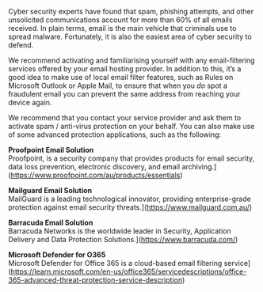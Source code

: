 Cyber security experts have found that spam, phishing attempts, and other unsolicited communications account for more than 60% of all emails received. In plain terms, email is the main vehicle that criminals use to spread malware. Fortunately, it is also the easiest area of cyber security to defend.

We recommend activating and familiarising yourself with any email-filtering services offered by your email hosting provider. In addition to this, it’s a good idea to make use of local email filter features, such as Rules on Microsoft Outlook or Apple Mail, to ensure that when you _do_ spot a fraudulent email you can prevent the same address from reaching your device again.

We recommend that you contact your service provider and ask them to activate spam / anti-virus protection on your behalf. You can also make use of some advanced protection applications, such as the following:

**Proofpoint Email Solution**  
Proofpoint, is a security company that provides products for email security, data loss prevention, electronic discovery, and email archiving.](https://www.proofpoint.com/au/products/essentials)

**Mailguard Email Solution**  
MailGuard is a leading technological innovator, providing enterprise-grade protection against email security threats.](https://www.mailguard.com.au/)

**Barracuda Email Solution**  
Barracuda Networks is the worldwide leader in Security, Application Delivery and Data Protection Solutions.](https://www.barracuda.com/)

**Microsoft Defender for O365**  
Microsoft Defender for Office 365 is a cloud-based email filtering service](https://learn.microsoft.com/en-us/office365/servicedescriptions/office-365-advanced-threat-protection-service-description)